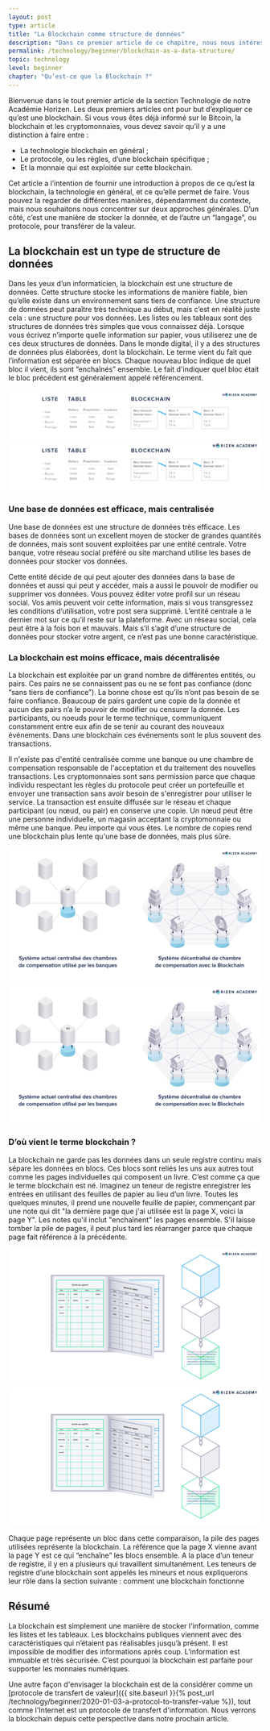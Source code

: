 ```yaml
---
layout: post
type: article
title: "La Blockchain comme structure de données"
description: "Dans ce premier article de ce chapitre, nous nous intéresserons à la façon dont la blockchain stocke les données et pourquoi cela rend les données sécurisées."
permalink: /technology/beginner/blockchain-as-a-data-structure/
topic: technology
level: beginner
chapter: "Qu’est-ce que la Blockchain ?"
---
```


Bienvenue dans le tout premier article de la section Technologie de notre Académie Horizen. Les deux premiers articles ont pour but d’expliquer ce qu’est une blockchain. Si vous vous êtes déjà informé sur le Bitcoin, la blockchain et les cryptomonnaies, vous devez savoir qu’il y a une distinction à faire entre :

<ul class="lead">
    <li>La technologie blockchain en général ;</li>
    <li>Le protocole, ou les règles, d’une blockchain spécifique ;</li>
    <li>Et la monnaie qui est exploitée sur cette blockchain.</li>
</ul>

Cet article a l’intention de fournir une introduction à propos de ce qu’est la blockchain, la technologie en général, et ce qu’elle permet de faire. Vous pouvez la regarder de différentes manières, dépendamment du contexte, mais nous souhaitons nous concentrer sur deux approches générales. D’un côté, c’est une manière de stocker la donnée, et de l’autre un “langage”, ou protocole, pour transférer de la valeur.

## La blockchain est un type de structure de données

Dans les yeux d’un informaticien, la blockchain est une structure de données. Cette structure stocke les informations de manière fiable, bien qu’elle existe dans un environnement sans tiers de confiance. Une structure de données peut paraître très technique au début, mais c’est en réalité juste cela : une structure pour vos données. Les listes ou les tableaux sont des structures de données très simples que vous connaissez déjà. Lorsque vous écrivez n’importe quelle information sur papier, vous utiliserez une de ces deux structures de données. Dans le monde digital, il y a des structures de données plus élaborées, dont la blockchain. Le terme vient du fait que l’information est séparée en blocs. Chaque nouveau bloc indique de quel bloc il vient, ils sont “enchaînés” ensemble. Le fait d'indiquer quel bloc était le bloc précédent est généralement appelé référencement.

![List table chain in FR](/assets/post_files/technology/beginner/blockchain-as-a-data-structure/FR_list_table_chain_D.jpg)
![List table chain in FR](/assets/post_files/technology/beginner/blockchain-as-a-data-structure/FR_list_table_chain_M.jpg)

### Une base de données est efficace, mais centralisée

Une base de données est une structure de données très efficace. Les bases de données sont un excellent moyen de stocker de grandes quantités de données, mais sont souvent exploitées par une entité centrale. Votre banque, votre réseau social préféré ou site marchand utilise les bases de données pour stocker vos données.

Cette entité décide de qui peut ajouter des données dans la base de données et aussi qui peut y accéder, mais a aussi le pouvoir de modifier ou supprimer vos données. Vous pouvez éditer votre profil sur un réseau social. Vos amis peuvent voir cette information, mais si vous transgressez les conditions d’utilisation, votre post sera supprimé. L’entité centrale a le dernier mot sur ce qu’il reste sur la plateforme. Avec un réseau social, cela peut être à la fois bon et mauvais. Mais s’il s’agit d’une structure de données pour stocker votre argent, ce n’est pas une bonne caractéristique.

### La blockchain est moins efficace, mais décentralisée

La blockchain est exploitée par un grand nombre de différentes entités, ou pairs. Ces pairs ne se connaissent pas ou ne se font pas confiance (donc “sans tiers de confiance”). La bonne chose est qu’ils n’ont pas besoin de se faire confiance. Beaucoup de pairs gardent une copie de la donnée et aucun des pairs n’a le pouvoir de modifier ou censurer la donnée. Les participants, ou noeuds pour le terme technique, communiquent constamment entre eux afin de se tenir au courant des nouveaux événements. Dans une blockchain ces événements sont le plus souvent des transactions.

Il n'existe pas d'entité centralisée comme une banque ou une chambre de compensation responsable de l'acceptation et du traitement des nouvelles transactions. Les cryptomonnaies sont sans permission parce que chaque individu respectant les règles du protocole peut créer un portefeuille et envoyer une transaction sans avoir besoin de s'enregistrer pour utiliser le service. La transaction est ensuite diffusée sur le réseau et chaque participant (ou nœud, ou pair) en conserve une copie. Un nœud peut être une personne individuelle, un magasin acceptant la cryptomonnaie ou même une banque. Peu importe qui vous êtes. Le nombre de copies rend une blockchain plus lente qu'une base de données, mais plus sûre.

![Decentralised clearing in FR](/assets/post_files/technology/beginner/blockchain-as-a-data-structure/FR_decentralised_clearing_D.jpg)
![Decentralised clearing in FR](/assets/post_files/technology/beginner/blockchain-as-a-data-structure/FR_decentralised_clearing_M.jpg)

### D’où vient le terme blockchain ?

La blockchain ne garde pas les données dans un seule registre continu mais sépare les données en blocs. Ces blocs sont reliés les uns aux autres tout comme les pages individuelles qui composent un livre. C’est comme ça que le terme blockchain est né. Imaginez un teneur de registre enregistrer les entrées en utilisant des feuilles de papier au lieu d’un livre. Toutes les quelques minutes, il prend une nouvelle feuille de papier, commençant par une note qui dit "la dernière page que j'ai utilisée est la page X, voici la page Y". Les notes qu'il inclut "enchaînent" les pages ensemble. S'il laisse tomber la pile de pages, il peut plus tard les réarranger parce que chaque page fait référence à la précédente.

![Book blockchain in FR](/assets/post_files/technology/beginner/blockchain-as-a-data-structure/FR_book_blockchain_D.jpg)
![Book blockchain in FR](/assets/post_files/technology/beginner/blockchain-as-a-data-structure/FR_book_blockchain_M.jpg)

Chaque page représente un bloc dans cette comparaison, la pile des pages utilisées représente la blockchain. La référence que la page X vienne avant la page Y est ce qui “enchaîne” les blocs ensemble. A la place d’un teneur de registre, il y en a plusieurs qui travaillent simultanément. Les teneurs de registre d’une blockchain sont appelés les mineurs et nous expliquerons leur rôle dans la section suivante : comment une blockchain fonctionne

## Résumé

La blockchain est simplement une manière de stocker l'information, comme les listes et les tableaux. Les blockchains publiques viennent avec des caractéristiques qui n’étaient pas réalisables jusqu’à présent. Il est impossible de modifier des informations après coup. L’information est immuable et très sécurisée. C’est pourquoi la blockchain est parfaite pour supporter les monnaies numériques.

Une autre façon d'envisager la blockchain est de la considérer comme un [protocole de transfert de valeur]({{ site.baseurl }}{% post_url /technology/beginner/2020-01-03-a-protocol-to-transfer-value %}), tout comme l'Internet est un protocole de transfert d'information. Nous verrons la blockchain depuis cette perspective dans notre prochain article.
